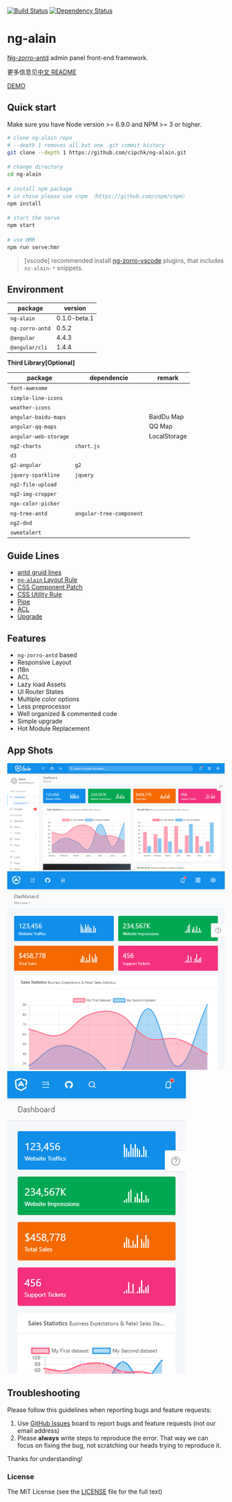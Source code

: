 [![Build Status](https://travis-ci.org/cipchk/ng-alain.svg?branch=master)](https://travis-ci.org/cipchk/ng-alain)
[![Dependency Status](https://david-dm.org/cipchk/ng-alain/status.svg)](https://david-dm.org/cipchk/ng-alain)

# ng-alain

[Ng-zorro-antd](https://github.com/NG-ZORRO/ng-zorro-antd) admin panel front-end framework.

更多信息见[中文 README](README-zh_CN.md)

[DEMO](https://cipchk.github.io/ng-alain/)

## Quick start

Make sure you have Node version >= 6.9.0 and NPM >= 3 or higher.

```bash
# clone ng-alain repo
# --depth 1 removes all but one .git commit history
git clone --depth 1 https://github.com/cipchk/ng-alain.git

# change directory
cd ng-alain

# install npm package
# in china please use cnpm （https://github.com/cnpm/cnpm）
npm install

# start the serve
npm start

# use HMR
npm run serve:hmr
```

> [vscode] recommended install [ng-zorro-vscode](https://marketplace.visualstudio.com/items?itemName=cipchk.ng-zorro-vscode) plugins, that includes `nz-alain-*` snippets.

## Environment

| package | version |
| ------- | ------- |
| `ng-alain` | 0.1.0-beta.1 | 
| `ng-zorro-antd` | 0.5.2 |
| `@angular` | 4.4.3 |
| `@angular/cli` | 1.4.4 |

**Third Library[Optional]**

| package | dependencie | remark |
| ------- | ------- | ------- |
| `font-awesome` |  |  |
| `simple-line-icons` |  |  |
| `weather-icons` |  |  |
| `angular-baidu-maps` |  | BaidDu Map |
| `angular-qq-maps` |  | QQ Map |
| `angular-web-storage` |  | LocalStorage |
| `ng2-charts` | `chart.js` |  |
| `d3` |  |  |
| `g2-angular` | `g2` |  |
| `jquery-sparkline` | `jquery` |  |
| `ng2-file-upload` |  |  |
| `ng2-img-cropper` |  |  |
| `ngx-color-picker` |  |  |
| `ng-tree-antd` | `angular-tree-component` |  |
| `ng2-dnd` |  |  |
| `sweetalert` |  |  |

## Guide Lines

+ [antd gruid lines](https://ant.design/docs/spec/introduce)
+ [`ng-alain` Layout Rule](_documents/layout.md)
+ [CSS Component Patch](_documents/component-patch.md)
+ [CSS Utility Rule](_documents/utils.md)
+ [Pipe](_documents/pipe.md)
+ [ACL](_documents/acl.md)
+ [Upgrade](_documents/upgrade.md)

## Features

+ `ng-zorro-antd` based
+ Responsive Layout
+ I18n
+ ACL
+ Lazy load Assets
+ UI Router States
+ Multiple color options
+ Less preprocessor
+ Well organized & commented code
+ Simple upgrade
+ Hot Module Replacement

## App Shots

![desktop](_screenshot/desktop.png)
![ipad](_screenshot/ipad.png)
![iphone](_screenshot/iphone.png)

## Troubleshooting

Please follow this guidelines when reporting bugs and feature requests:

1. Use [GitHub Issues](https://github.com/cipchk/ng-alain/issues) board to report bugs and feature requests (not our email address)
2. Please **always** write steps to reproduce the error. That way we can focus on fixing the bug, not scratching our heads trying to reproduce it.

Thanks for understanding!

### License

The MIT License (see the [LICENSE](https://github.com/cipchk/ng-alain/blob/master/LICENSE) file for the full text)

